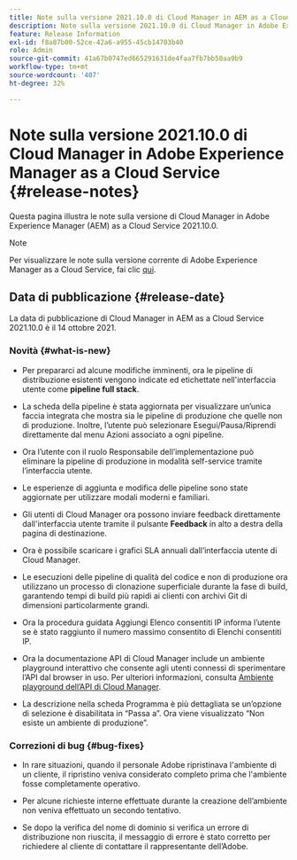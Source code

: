 ```yaml
---
title: Note sulla versione 2021.10.0 di Cloud Manager in AEM as a Cloud Service
description: Note sulla versione 2021.10.0 di Cloud Manager in Adobe Experience Manager (AEM as a Cloud Service)
feature: Release Information
exl-id: f8a87b00-52ce-42a6-a955-45cb14703b40
role: Admin
source-git-commit: 41a67b0747ed665291631de4faa7fb7bb50aa9b9
workflow-type: tm+mt
source-wordcount: '407'
ht-degree: 32%

---
```


# Note sulla versione 2021.10.0 di Cloud Manager in Adobe Experience Manager as a Cloud Service {#release-notes}

Questa pagina illustra le note sulla versione di Cloud Manager in Adobe Experience Manager (AEM) as a Cloud Service 2021.10.0.

>[!NOTE]
>Per visualizzare le note sulla versione corrente di Adobe Experience Manager as a Cloud Service, fai clic [qui](https://experienceleague.adobe.com/it/docs/experience-manager-cloud-service/content/release-notes/release-notes/release-notes-current).

## Data di pubblicazione {#release-date}

La data di pubblicazione di Cloud Manager in AEM as a Cloud Service 2021.10.0 è il 14 ottobre 2021.


### Novità {#what-is-new}

* Per prepararci ad alcune modifiche imminenti, ora le pipeline di distribuzione esistenti vengono indicate ed etichettate nell&#39;interfaccia utente come **pipeline full stack**.

* La scheda della pipeline è stata aggiornata per visualizzare un’unica faccia integrata che mostra sia le pipeline di produzione che quelle non di produzione. Inoltre, l’utente può selezionare Esegui/Pausa/Riprendi direttamente dal menu Azioni associato a ogni pipeline.

* Ora l’utente con il ruolo Responsabile dell’implementazione può eliminare la pipeline di produzione in modalità self-service tramite l’interfaccia utente.

* Le esperienze di aggiunta e modifica delle pipeline sono state aggiornate per utilizzare modali moderni e familiari.

* Gli utenti di Cloud Manager ora possono inviare feedback direttamente dall&#39;interfaccia utente tramite il pulsante **Feedback** in alto a destra della pagina di destinazione.

* Ora è possibile scaricare i grafici SLA annuali dall’interfaccia utente di Cloud Manager.

* Le esecuzioni delle pipeline di qualità del codice e non di produzione ora utilizzano un processo di clonazione superficiale durante la fase di build, garantendo tempi di build più rapidi ai clienti con archivi Git di dimensioni particolarmente grandi.

* Ora la procedura guidata Aggiungi Elenco consentiti IP informa l’utente se è stato raggiunto il numero massimo consentito di Elenchi consentiti IP.

* Ora la documentazione API di Cloud Manager include un ambiente playground interattivo che consente agli utenti connessi di sperimentare l’API dal browser in uso. Per ulteriori informazioni, consulta [Ambiente playground dell’API di Cloud Manager](https://developer.adobe.com/experience-cloud/cloud-manager/reference/playground/).

* La descrizione nella scheda Programma è più dettagliata se un’opzione di selezione è disabilitata in “Passa a”. Ora viene visualizzato “Non esiste un ambiente di produzione”.

### Correzioni di bug {#bug-fixes}

* In rare situazioni, quando il personale Adobe ripristinava l&#39;ambiente di un cliente, il ripristino veniva considerato completo prima che l&#39;ambiente fosse completamente operativo.

* Per alcune richieste interne effettuate durante la creazione dell’ambiente non veniva effettuato un secondo tentativo.

* Se dopo la verifica del nome di dominio si verifica un errore di distribuzione non riuscita, il messaggio di errore è stato corretto per richiedere al cliente di contattare il rappresentante dell’Adobe.


